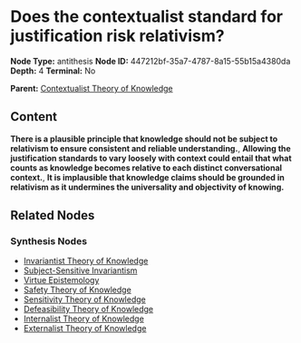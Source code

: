 # Does the contextualist standard for justification risk relativism?

**Node Type:** antithesis
**Node ID:** 447212bf-35a7-4787-8a15-55b15a4380da
**Depth:** 4
**Terminal:** No

**Parent:** [Contextualist Theory of Knowledge](contextualist-theory-of-knowledge-synthesis-dad95a0b-4b20-4efa-8c33-3ff6ae121680.md)

## Content

**There is a plausible principle that knowledge should not be subject to relativism to ensure consistent and reliable understanding.**, **Allowing the justification standards to vary loosely with context could entail that what counts as knowledge becomes relative to each distinct conversational context.**, **It is implausible that knowledge claims should be grounded in relativism as it undermines the universality and objectivity of knowing.**

## Related Nodes

### Synthesis Nodes

- [Invariantist Theory of Knowledge](invariantist-theory-of-knowledge-synthesis-5e6a690e-c010-4a56-a96a-0204d5d7ce83.md)
- [Subject-Sensitive Invariantism](subject-sensitive-invariantism-synthesis-030a7b4e-2ffa-4a39-a436-7cecced91a94.md)
- [Virtue Epistemology](virtue-epistemology-synthesis-047793c7-7c94-4c22-99a6-73c624bbf68c.md)
- [Safety Theory of Knowledge](safety-theory-of-knowledge-synthesis-92661517-0021-48ae-b5f0-f40ca6c265dc.md)
- [Sensitivity Theory of Knowledge](sensitivity-theory-of-knowledge-synthesis-37b0b84f-62b2-457d-9075-9f0396be0131.md)
- [Defeasibility Theory of Knowledge](defeasibility-theory-of-knowledge-synthesis-45f67e5d-4976-4b6b-bbd6-9e5a5e6738e3.md)
- [Internalist Theory of Knowledge](internalist-theory-of-knowledge-synthesis-e6e29a1a-1963-4050-98a7-1f514a745f54.md)
- [Externalist Theory of Knowledge](externalist-theory-of-knowledge-synthesis-794242d9-49fb-4fcc-a757-55924afba34d.md)
